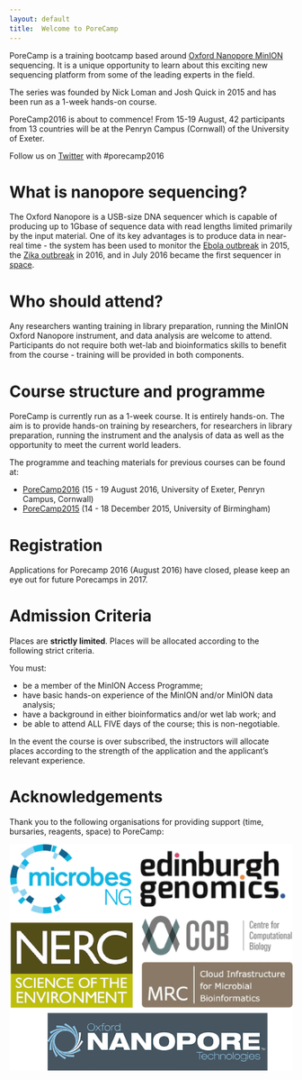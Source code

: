 ```yaml
---
layout: default
title:  Welcome to PoreCamp
---
```


PoreCamp is a training bootcamp based around [Oxford Nanopore MinION](https://www2.nanoporetech.com//products-services/minion-mki) sequencing. It is a unique opportunity to learn about this exciting new sequencing platform from some of the leading experts in the field.

The series was founded by Nick Loman and Josh Quick in 2015 and has been run as a 1-week hands-on course.

PoreCamp2016 is about to commence! From 15-19 August, 42 participants from 13 countries will be at the Penryn Campus (Cornwall) of the University of Exeter.

Follow us on [Twitter](https://twitter.com/search?q=%23porecamp2016&src=typd) with #porecamp2016

# What is nanopore sequencing?

The Oxford Nanopore is a USB-size DNA sequencer which is capable of producing up to 1Gbase of sequence data with read lengths limited primarily by the input material. One of its key advantages is to produce data in near-real time - the system has been used to monitor the [Ebola outbreak](http://www.nature.com/nature/journal/v530/n7589/full/nature16996.html) in 2015, the [Zika outbreak](http://zibraproject.github.io/) in 2016, and in July 2016 became the first sequencer in [space](http://www.nasa.gov/mission_pages/station/research/experiments/2181.html).

# Who should attend?

Any researchers wanting training in library preparation, running the MinION Oxford Nanopore instrument, and data analysis are welcome to attend. Participants do not require both wet-lab and bioinformatics skills to benefit from the course - training will be provided in both components.

# Course structure and programme

PoreCamp is currently run as a 1-week course. It is entirely hands-on. The aim is to provide hands-on training by researchers, for researchers in library preparation, running the instrument and the analysis of data as well as the opportunity to meet the current world leaders.

The programme and teaching materials for previous courses can be found at:

- [PoreCamp2016](2016/index.html) (15 - 19 August 2016, University of Exeter, Penryn Campus, Cornwall)
- [PoreCamp2015](2015/index.html) (14 - 18 December 2015, University of Birmingham)

# Registration

Applications for Porecamp 2016 (August 2016) have closed, please keep an eye out for future Porecamps in 2017.

# Admission Criteria

Places are **strictly limited**. Places will be allocated according to the following strict criteria.

You must:

- be a member of the MinION Access Programme;
- have basic hands-on experience of the MinION and/or MinION data analysis;
- have a background in either bioinformatics and/or wet lab work; and
- be able to attend ALL FIVE days of the course; this is non-negotiable.

In the event the course is over subscribed, the instructors will allocate places according to the strength of the application and the applicant’s relevant experience.

# Acknowledgements

Thank you to the following organisations for providing support (time, bursaries, reagents, space) to PoreCamp:

![Sponsors](logos/sponsors.png)
